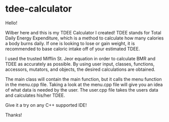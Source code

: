 # tdee-calculator

Hello!

Wilber here and this is my TDEE Calculator I created!
TDEE stands for Total Daily Energy Expenditure, which is a method to calculate how many calories a body burns daily.
If one is looking to lose or gain weight, it is recommended to base caloric intake off of your estimated TDEE.

I used the trusted Mifflin St. Jeor equation in order to calculate BMR and TDEE as accurately as possible.
By using user input, classes, functions, accessors, mutators, and objects, the desired calculations are obtained.  

The main class will contain the main function, but it calls the menu function in the menu.cpp file.
Taking a look at the menu.cpp file will give you an idea of what data is needed by the user.
The user.cpp file takes the users data and calculates his/her TDEE.

Give it a try on any C++ supported IDE!

Thanks!

